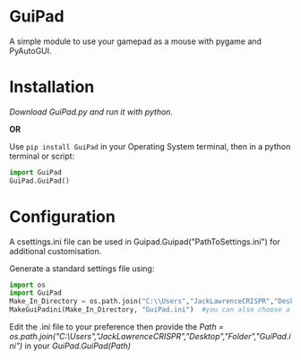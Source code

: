 # GuiPad
A simple module to use your gamepad as a mouse with pygame and PyAutoGUI.

# Installation
*Download GuiPad.py and run it with python.*

**OR**

Use ```pip install GuiPad``` in your Operating System terminal, then in a python terminal or script:  
```python
import GuiPad
GuiPad.GuiPad()
```

# Configuration
A csettings.ini file can be used in Guipad.Guipad("PathToSettings.ini") for additional customisation.

Generate a standard settings file using:
```python
import os
import GuiPad
Make_In_Directory = os.path.join("C:\\Users","JackLawrenceCRISPR","Desktop","Folder") #put your own deployment directory!
MakeGuiPadini(Make_In_Directory, "GuiPad.ini")  #you can also choose a custom name
```
Edit the .ini file to your preference then provide the _Path = os.path.join("C:\\Users","JackLawrenceCRISPR","Desktop","Folder","GuiPad.ini")_ in your _GuiPad.GuiPad(Path)_
